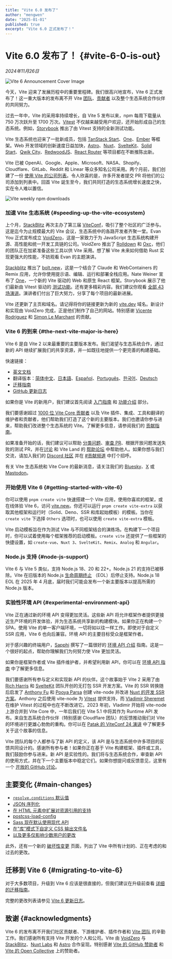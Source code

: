 ```yaml
---
title: "Vite 6.0 发布了"
author: "mengwen"
date: "2025-01-01"
published: true
excerpt: "Vite 6.0 正式发布了！"
---
```


# Vite 6.0 发布了！ {#vite-6-0-is-out}

_2024年11月26日_

![Vite 6 Announcement Cover Image](/og-image-announcing-vite6.webp)

今天，Vite 迎来了发展历程中的重要里程碑。我们很高兴地宣布，Vite 6 正式发布了！这一重大版本的发布离不开 Vite [团队](/team)、[贡献者](https://github.com/vitejs/vite/graphs/contributors) 以及整个生态系统合作伙伴的共同努力。

过去一年中，Vite 的采用率持续增长，自 Vite 5 发布以来，npm 每周下载量从 750 万次跃升至 1700 万次。[Vitest](https://vitest.dev) 不仅越来越受用户欢迎，还开始形成自己的生态系统。例如，[Storybook](https://storybook.js.org) 推出了由 Vitest 支持的全新测试功能。

Vite 生态系统也迎来了一批新成员，包括 [TanStack Start](https://tanstack.com/start)、[One](https://onestack.dev/)、[Ember](https://emberjs.com/) 等框架。Web 开发领域的创新速度日益加快，[Astro](https://astro.build/)、[Nuxt](https://nuxt.com/)、[SvelteKit](https://kit.svelte.dev/)、[Solid Start](https://www.solidjs.com/blog/introducing-solidstart)、[Qwik City](https://qwik.builder.io/qwikcity/overview)、[RedwoodJS](https://redwoodjs.com/)、[React Router](https://reactrouter.com/) 等项目都在不断推陈出新。

Vite 已被 OpenAI、Google、Apple、Microsoft、NASA、Shopify、Cloudflare、GitLab、Reddit 和 Linear 等众多知名公司采用。两个月前，我们创建了一份 [使用 Vite 的公司列表](https://github.com/vitejs/companies-using-vite)。令人欣喜的是，许多开发者提交 PR 将他们的公司添加到列表中。回首 Vite 诞生至今，我们共同打造的生态系统增长速度之快，实在令人难以置信。

![Vite weekly npm downloads](../images/vite6-npm-weekly-downloads.webp)

### 加速 Vite 生态系统 {#speeding-up-the-vite-ecosystem}

上个月，[StackBlitz](https://stackblitz.com) 再次主办了第三届 [ViteConf](https://viteconf.org/24/replay)，吸引了整个社区的广泛参与。这是迄今为止规模最大的 Vite 会议，生态系统中的各路开发者齐聚一堂。Evan You 正式宣布成立 [VoidZero](https://staging.voidzero.dev/posts/announcing-voidzero-inc)，这是一家致力于为 JavaScript 生态系统构建开源、高性能和统一开发工具链的公司。VoidZero 推出了 [Rolldown](https://rolldown.rs) 和 [Oxc](https://oxc.rs)，他们的团队正在加紧准备这些工具以供 Vite 采用。想了解 Vite 未来如何借助 Rust 实现更强大的性能，不妨观看 Evan 的主题演讲。

<YouTubeVideo videoId="EKvvptbTx6k?si=EZ-rFJn4pDW3tUvp" />

[Stackblitz](https://stackblitz.com) 推出了 [bolt.new](https://bolt.new)，这是一个结合了 Claude 和 WebContainers 的 Remix 应用，允许你使用提示语、编辑、运行和部署全栈应用。Nate Weiner 宣布了 [One](https://onestack.dev/)，一个新的 Vite 驱动的 Web 和原生 React 框架。Storybook 展示了他们最新由 Vitest 驱动的 [测试功能](https://youtu.be/8t5wxrFpCQY?si=PYZoWKf-45goQYDt)。还有更多精彩内容。我们建议你观看 [全部 43 场演讲](https://www.youtube.com/playlist?list=PLqGQbXn_GDmnObDzgjUF4Krsfl6OUKxtp)。演讲者们付出了巨大努力，分享了每个项目的最新进展。

Vite 还更新了主页和域名。请记得将你的链接更新为新的 [vite.dev](https://vite.dev) 域名。新设计和实现由 VoidZero 完成，正是他们制作了自己的网站。特别感谢 [Vicente Rodriguez](https://bento.me/rmoon) 和 [Simon Le Marchant](https://marchantweb.com/) 的贡献。

### Vite 6 的到来 {#the-next-vite-major-is-here}

Vite 6 是自 Vite 2 以来最重要的主要版本发布。我们渴望与生态系统合作，通过新的 API 继续扩展我们的共享资源，并一如既往地提供一个更完善的构建基础。

快速链接：

- [英文文档](https://vite.dev)
- 翻译版本：[简体中文](/)、[日本語](https://ja.vite.dev/)、[Español](https://es.vite.dev/)、[Português](https://pt.vite.dev/)、[한국어](https://ko.vite.dev/)、[Deutsch](https://de.vite.dev/)
- [迁移指南](/guide/migration)
- [GitHub 更新日志](https://github.com/vitejs/vite/blob/main/packages/vite/CHANGELOG.md#600-2024-11-26)

如果你是 Vite 的新用户，我们建议首先阅读 [入门指南](/guide/) 和 [功能介绍](/guide/features) 部分。

我们要感谢超过 [1000 位 Vite Core 贡献者](https://github.com/vitejs/vite/graphs/contributors) 以及 Vite 插件、集成、工具和翻译的维护者和贡献者，他们帮助我们打造了这个新的主要版本。我们也邀请你参与进来，帮助我们改进整个生态系统的 Vite。了解更多信息，请参阅我们的 [贡献指南](https://github.com/vitejs/vite/blob/main/CONTRIBUTING.md)。

如果准备开始的话，我们建议可以帮助 [分类问题](https://github.com/vitejs/vite/issues)、[审查 PR](https://github.com/vitejs/vite/pulls)、根据开放问题发送失败的测试 PR，并在[讨论](https://github.com/vitejs/vite/discussions) 和 Vite Land 的 [帮助论坛](https://discord.com/channels/804011606160703521/1019670660856942652) 中帮助他人。如果你想与我们交流，请加入我们的 [Discord 社区](http://chat.vite.dev/) 并在 [#贡献频道](https://discord.com/channels/804011606160703521/804439875226173480) 中打个招呼。

有关 Vite 生态系统和 Vite Core 的最新消息，请关注我们的 [Bluesky](https://bsky.app/profile/vite.dev)、[X](https://twitter.com/vite_js) 或 [Mastodon](https://webtoo.ls/@vite)。

### 开始使用 Vite 6 {#getting-started-with-vite-6}

你可以使用 `pnpm create vite` 快速搭建一个 Vite 应用，使用你喜欢的框架，或在线体验 Vite 6，访问 [vite.new](https://vite.new)。你还可以运行 `pnpm create vite-extra` 以获取其他框架和运行时（Solid、Deno、SSR 和库起始模板）的模板。当你在 `create vite` 下选择 `Others` 选项时，也可以使用 `create vite-extra` 模板。

Vite 启动模板旨在作为测试 Vite 与不同框架结合的演练场。在构建下一个项目时，你可以试着使用每个框架推荐的启动模板。`create vite` 还提供了一些框架的快捷设置，如 `create-vue`、`Nuxt 3`、`SvelteKit`、`Remix`、`Analog` 和 `Angular`。

### Node.js 支持 {#node-js-support}

Vite 6 与 Vite 5 类似，支持 Node.js 18、20 和 22+。Node.js 21 的支持已被移除。Vite 在旧版本的 Node.js [生命周期终止](https://endoflife.date/nodejs) （EOL）后停止支持。Node.js 18 EOL 在 2025 年 4 月底，届时我们可能会发布一个新主要版本以提高所需的 Node.js 版本。

### 实验性环境 API {#experimental-environment-api}

Vite 正在通过新的环境 API 变得更加灵活。这些新 API 将允许框架作者提供更接近生产环境的开发体验，并为生态系统共享新的构建模块。如果你正在构建一个 SPA，使用 Vite 的单一客户端环境，一切将如以往一样工作。即使对于自定义 SSR 应用，Vite 6 也向后兼容。环境 API 的主要目标受众是框架作者。

对于感兴趣的终端用户，[Sapphi](https://github.com/sapphi-red) 撰写了一篇很好的 [环境 API 介绍](https://green.sapphi.red/blog/increasing-vites-potential-with-the-environment-api) 指南。这是一个很好的起点，帮助你理解我们为何努力使 Vite 更加灵活。

如果你是框架作者或 Vite 插件维护者，并希望利用新 API，你可以在 [环境 API 指南](https://main.vite.dev/guide/api-environment) 中了解更多信息。

我们要感谢所有参与定义和实现新 API 的伙伴。这个故事始于 Vite 2 采用了由 [Rich Harris](https://github.com/Rich-Harris) 和 [SvelteKit](https://svelte.dev/docs/kit) 团队开创的无打包 SSR 开发方案。Vite 的 SSR 转换随后启发了 [Anthony Fu](https://github.com/antfu/) 和 [Pooya Parsa](https://github.com/pi0) 创建 vite-node 并改进 [Nuxt 的开发 SSR 方案](https://antfu.me/posts/dev-ssr-on-nuxt)。Anthony 之后使用 vite-node 为 [Vitest](https://vitest.dev) 提供支持，而 [Vladimir Sheremet](https://github.com/sheremet-va) 在维护 Vitest 的过程中也在不断改进它。2023 年初，Vladimir 开始将 vite-node 上游合并到 Vite Core 中，一年后我们在 Vite 5.1 中将其作为 Runtime API 发布。来自生态系统合作伙伴（特别感谢 Cloudflare 团队）的反馈推动我们对 Vite 的环境进行更雄心勃勃的重构。你可以在 [Patak 的 ViteConf 24 演讲](https://www.youtube.com/watch?v=WImor3HDyqU?si=EZ-rFJn4pDW3tUvp) 中了解更多关于这个故事的信息。

Vite 团队的每个人都参与了新 API 的定义，该 API 是与生态系统中许多项目的反馈共同设计的。感谢所有参与者！如果你正在基于 Vite 构建框架、插件或工具，我们鼓励你参与进来。新 API 是实验性的。我们将与生态系统合作，审查新 API 的使用方式，并在下一个主要版本中稳定它们。如果你想提问或反馈意见，这里有一个 [开放的 GitHub 讨论](https://github.com/vitejs/vite/discussions/16358)。

## 主要变化 {#main-changes}

- [`resolve.conditions` 默认值](/guide/migration#default-value-for-resolve-conditions)
- [JSON 序列化](/guide/migration#json-stringify)
- [在 HTML 元素中扩展对资源引用的支持](/guide/migration#extended-support-of-asset-references-in-html-elements)
- [postcss-load-config](/guide/migration#postcss-load-config)
- [Sass 现在默认使用现代 API](/guide/migration#sass-now-uses-modern-api-by-default)
- [在"库"模式下自定义 CSS 输出文件名](/guide/migration#customize-css-output-file-name-in-library-mode)
- [以及更多仅影响少数用户的更改](/guide/migration#advanced)

此外，还有一个新的 [破坏性变更](/changes/) 页面，列出了 Vite 中所有计划的、正在考虑的和过去的更改。

## 迁移到 Vite 6 {#migrating-to-vite-6}

对于大多数项目，升级到 Vite 6 应该是很直接的，但我们建议在升级前查看 [详细的迁移指南](/guide/migration)。

完整的更改列表请参见 [Vite 6 更新日志](https://github.com/vitejs/vite/blob/main/packages/vite/CHANGELOG.md#500-2024-11-26)。

## 致谢 {#acknowledgments}

Vite 6 的发布离不开我们社区贡献者、下游维护者、插件作者和 [Vite 团队](/team) 的辛勤工作。我们感谢所有支持 Vite 开发的个人和公司。Vite 由 [VoidZero](https://voidzero.dev) 与 [StackBlitz](https://stackblitz.com/)、[Nuxt Labs](https://nuxtlabs.com/) 和 [Astro](https://astro.build) 合作呈现。特别感谢 [Vite 的 GitHub 赞助者](https://github.com/sponsors/vitejs) 和 [Vite 的 Open Collective](https://opencollective.com/vite) 上的赞助者。
